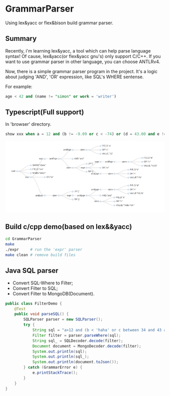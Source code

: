 # GrammarParser

Using lex&amp;yacc or flex&amp;bison build grammar parser.

## Summary

Recently, i'm learning lex&yacc, a tool which can help parse language syntax! Of cause, lex&yacc(or flex&yacc gnu's) only support C/C++. If you want to use grammar parser in other language, you can choose ANTLRv4.

Now, there is a simple grammar parser program in the project. It's a logic about judging 'AND', 'OR' expression, like SQL's WHERE sentense.

For example:

```sql
age < 42 and (name != "simon" or work = 'writer')
```

## Typescript(Full support)

In 'browser' directory.

```sql
show xxx when a = 12 and (b != -9.09 or c < -74) or (d = 43.00 and e != "hello \"oh")

```

<img src="browser/parser.png">


## Build c/cpp demo(based on lex&&yacc)

```bash
cd GrammarParser
make
./expr     # run the 'expr' parser
make clean # remove build files
```

## Java SQL parser

- Convert SQL-Where to Filter;
- Convert Filter to SQL;
- Convert Filter to MongoDB(Document).

```java
public class FilterDemo {
    @Test
    public void parseSQL() {
        SQLParser parser = new SQLParser();
        try {
            String sql = "a>12 and (b < 'haha' or c between 34 and 43 and d > '2020-01-01 08:00:00' or e in (1,2,3));";
            Filter filter = parser.parseWhere(sql);
            String sql_ = SQLDecoder.decode(filter);
            Document document = MongoDecoder.decode(filter);
            System.out.println(sql);
            System.out.println(sql_);
            System.out.println(document.toJson());
        } catch (GrammarError e) {
            e.printStackTrace();
        }
    }
}
```